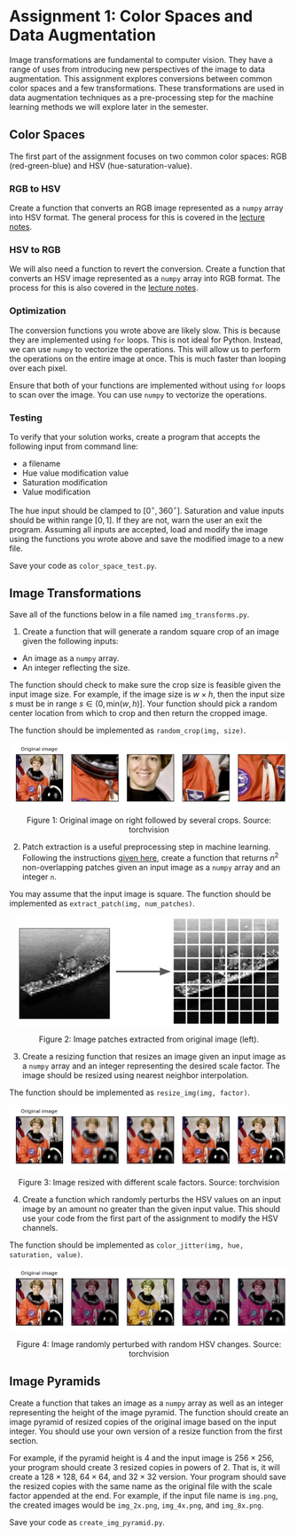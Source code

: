 # Assignment 1: Color Spaces and Data Augmentation

Image transformations are fundamental to computer vision. They have a range of uses from introducing new perspectives of the image to data augmentation. This assignment explores conversions between common color spaces and a few transformations. These transformations are used in data augmentation techniques as a pre-processing step for the machine learning methods we will explore later in the semester.

## Color Spaces

The first part of the assignment focuses on two common color spaces: RGB (red-green-blue) and HSV (hue-saturation-value).

### RGB to HSV

Create a function that converts an RGB image represented as a `numpy` array into HSV format. The general process for this is covered in the [lecture notes](https://ajdillhoff.github.io/notes/color/).

### HSV to RGB

We will also need a function to revert the conversion. Create a function that converts an HSV image represented as a `numpy` array into RGB format.
The process for this is also covered in the [lecture notes](https://ajdillhoff.github.io/notes/color/).

### Optimization

The conversion functions you wrote above are likely slow. This is because they are implemented using `for` loops. This is not ideal for Python. Instead, we can use `numpy` to vectorize the operations. This will allow us to perform the operations on the entire image at once. This is much faster than looping over each pixel.

Ensure that both of your functions are implemented without using `for` loops to scan over the image. You can use `numpy` to vectorize the operations.

### Testing

To verify that your solution works, create a program that accepts the following input from command line:

- a filename
- Hue value modification value
- Saturation modification
- Value modification

The hue input should be clamped to $[0^{\circ}, 360^{\circ}]$. Saturation and value inputs should be within range $[0, 1]$. If they are not, warn the user an exit the program. Assuming all inputs are accepted, load and modify the image using the functions you wrote above and save the modified image to a new file.

Save your code as `color_space_test.py`.

## Image Transformations

Save all of the functions below in a file named `img_transforms.py`.

1. Create a function that will generate a random square crop of an image given the following inputs:
- An image as a `numpy` array.
- An integer reflecting the size.

The function should check to make sure the crop size is feasible given the input image size. For example, if the image size is $w \times h$, then the input size $s$ must be in range $s \in (0, \text{min}(w, h)]$. Your function should pick a random center location from which to crop and then return the cropped image.

The function should be implemented as `random_crop(img, size)`.

<img style="display: block; margin: auto;" src="img/random_crop.png"/>

<p style="text-align: center;">
Figure 1: Original image on right followed by several crops. Source: torchvision
</p>

2. Patch extraction is a useful preprocessing step in machine learning. Following the instructions [given here](https://twitter.com/MishaLaskin/status/1478500251376009220), create a function that returns $n^2$ non-overlapping patches given an input image as a `numpy` array and an integer `n`.

You may assume that the input image is square. The function should be implemented as `extract_patch(img, num_patches)`.

<img style="display: block; margin: auto;" src="img/patches.png"/>

<p style="text-align: center;">
Figure 2: Image patches extracted from original image (left).
</p>

3. Create a resizing function that resizes an image given an input image as a `numpy` array and an integer representing the desired scale factor. The image should be resized using nearest neighbor interpolation.

The function should be implemented as `resize_img(img, factor)`.

<img style="display: block; margin: auto;" src="img/resize.png"/>

<p style="text-align: center;">
Figure 3: Image resized with different scale factors. Source: torchvision
</p>

4. Create a function which randomly perturbs the HSV values on an input image by an amount no greater than the given input value. This should use your code from the first part of the assignment to modify the HSV channels.

The function should be implemented as `color_jitter(img, hue, saturation, value)`.

<img style="display: block; margin: auto;" src="img/color_jitter.png"/>

<p style="text-align: center;">
Figure 4: Image randomly perturbed with random HSV changes. Source: torchvision
</p>

## Image Pyramids

Create a function that takes an image as a `numpy` array as well as an integer representing the height of the image pyramid. The function should create an image pyramid of resized copies of the original image based on the input integer. You should use your own version of a resize function from the first section.

For example, if the pyramid height is 4 and the input image is $256 \times 256$, your program should create 3 resized copies in powers of 2. That is, it will create a $128 \times 128$, $64 \times 64$, and $32 \times 32$ version. Your program should save the resized copies with the same name as the original file with the scale factor appended at the end. For example, if the input file name is `img.png`, the created images would be `img_2x.png`, `img_4x.png`, and `img_8x.png`.

Save your code as `create_img_pyramid.py`.